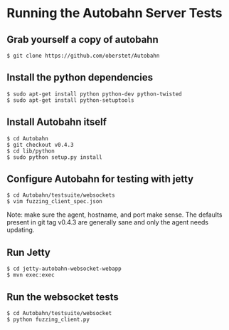 Running the Autobahn Server Tests
=================================

Grab yourself a copy of autobahn
--------------------------------

    $ git clone https://github.com/oberstet/Autobahn


Install the python dependencies
-------------------------------

    $ sudo apt-get install python python-dev python-twisted
    $ sudo apt-get install python-setuptools


Install Autobahn itself
-----------------------

    $ cd Autobahn
    $ git checkout v0.4.3
    $ cd lib/python
    $ sudo python setup.py install


Configure Autobahn for testing with jetty
-----------------------------------------

    $ cd Autobahn/testsuite/websockets
    $ vim fuzzing_client_spec.json

Note: make sure the agent, hostname, and port make sense.
The defaults present in git tag v0.4.3 are generally sane and only the agent needs updating.


Run Jetty
---------

    $ cd jetty-autobahn-websocket-webapp
    $ mvn exec:exec


Run the websocket tests
-----------------------

    $ cd Autobahn/testsuite/websocket
    $ python fuzzing_client.py


